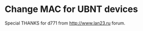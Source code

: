 
Change MAC for UBNT devices
===========================

Special THANKS for d771 from http://www.lan23.ru forum.
